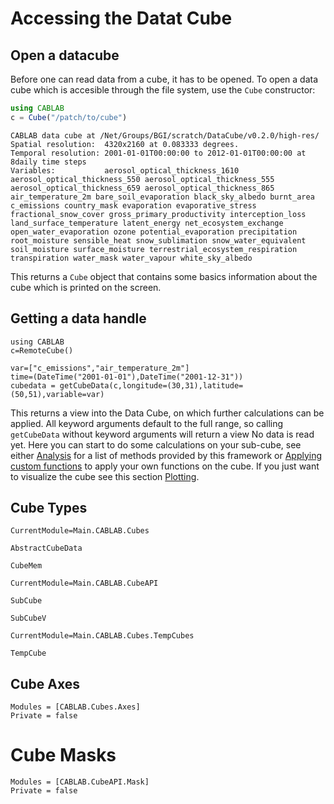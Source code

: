 # Accessing the Datat Cube

## Open a datacube

Before one can read data from a cube, it has to be opened. To open a data cube
which is accesible through the file system, use the `Cube` constructor:

 ```julia
using CABLAB
c = Cube("/patch/to/cube")
```
```
CABLAB data cube at /Net/Groups/BGI/scratch/DataCube/v0.2.0/high-res/
Spatial resolution:  4320x2160 at 0.083333 degrees.
Temporal resolution: 2001-01-01T00:00:00 to 2012-01-01T00:00:00 at 8daily time steps
Variables:           aerosol_optical_thickness_1610 aerosol_optical_thickness_550 aerosol_optical_thickness_555 aerosol_optical_thickness_659 aerosol_optical_thickness_865 air_temperature_2m bare_soil_evaporation black_sky_albedo burnt_area c_emissions country_mask evaporation evaporative_stress fractional_snow_cover gross_primary_productivity interception_loss land_surface_temperature latent_energy net_ecosystem_exchange open_water_evaporation ozone potential_evaporation precipitation root_moisture sensible_heat snow_sublimation snow_water_equivalent soil_moisture surface_moisture terrestrial_ecosystem_respiration transpiration water_mask water_vapour white_sky_albedo
```

This returns a `Cube` object that contains some basics information about the cube which is printed on the screen.

## Getting a data handle

```@setup 1
using CABLAB
c=RemoteCube()
```

```@example 1
var=["c_emissions","air_temperature_2m"]
time=(DateTime("2001-01-01"),DateTime("2001-12-31"))
cubedata = getCubeData(c,longitude=(30,31),latitude=(50,51),variable=var)
```

This returns a view into the Data Cube, on which further calculations can be applied.
All keyword arguments default to the full range, so calling `getCubeData` without
keyword arguments will return a view
No data is read yet. Here you can start to do some calculations on your sub-cube, see either
[Analysis](@ref) for a list of methods provided by this framework or
[Applying custom functions](@ref) to apply your own functions on the cube. If you just
want to visualize the cube see this section [Plotting](@ref).

## Cube Types

```@meta
CurrentModule=Main.CABLAB.Cubes
```

```@doc
AbstractCubeData
```

```@doc
CubeMem
```

```@meta
CurrentModule=Main.CABLAB.CubeAPI
```


```@doc
SubCube
```

```@doc
SubCubeV
```

```@meta
CurrentModule=Main.CABLAB.Cubes.TempCubes
```

```@doc
TempCube
```


## Cube Axes
```@autodocs
Modules = [CABLAB.Cubes.Axes]
Private = false
```

# Cube Masks
```@autodocs
Modules = [CABLAB.CubeAPI.Mask]
Private = false
```
